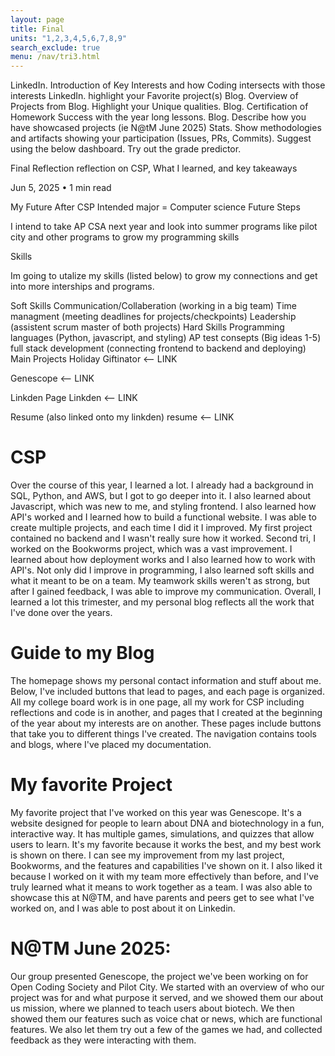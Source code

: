 ```yaml
---
layout: page
title: Final
units: "1,2,3,4,5,6,7,8,9"
search_exclude: true
menu: /nav/tri3.html
---
```



LinkedIn. Introduction of Key Interests and how Coding intersects with those interests
LinkedIn. highlight your Favorite project(s)
Blog. Overview of Projects from Blog. Highlight your Unique qualities.
Blog. Certification of  Homework Success with the year long lessons.
Blog. Describe how you have showcased projects (ie N@tM June 2025)
Stats. Show methodologies and artifacts showing your participation (Issues, PRs, Commits).  Suggest using the below dashboard.
Try out the grade predictor.

Final Reflection
reflection on CSP, What I learned, and key takeaways

Jun 5, 2025 • 1 min read

My Future After CSP
Intended major = Computer science
Future Steps

I intend to take AP CSA next year and look into summer programs like pilot city and other programs to grow my programming skills

Skills

Im going to utalize my skills (listed below) to grow my connections and get into more interships and programs.

Soft Skills
Communication/Collaberation (working in a big team)
Time managment (meeting deadlines for projects/checkpoints)
Leadership (assistent scrum master of both projects)
Hard Skills
Programming languages (Python, javascript, and styling)
AP test consepts (Big ideas 1-5)
full stack development (connecting frontend to backend and deploying)
Main Projects
Holiday Giftinator <– LINK

Genescope <– LINK

Linkden Page
Linkden <– LINK

Resume (also linked onto my linkden)
resume <– LINK


# CSP
Over the course of this year, I learned a lot. I already had a background in SQL, Python, and AWS, but I got to go deeper into it. I also learned about Javascript, which was new to me, and styling frontend. I also learned how API's worked and I learned how to build a functional website. I was able to create multiple projects, and each time I did it I improved. My first project contained no backend and I wasn't really sure how it worked. Second tri, I worked on the Bookworms project, which was a vast improvement. I learned about how deployment works and I also learned how to work with API's. Not only did I improve in programming, I also learned soft skills and what it meant to be on a team. My teamwork skills weren't as strong, but after I gained feedback, I was able to improve my communication. Overall, I learned a lot this trimester, and my personal blog reflects all the work that I've done over the years.
# Guide to my Blog
The homepage shows my personal contact information and stuff about me. Below, I've included buttons that lead to pages, and each page is organized. All my college board work is in one page, all my work for CSP including reflections and code is in another, and pages that I created at the beginning of the year about my interests are on another. These pages include buttons that take you to different things I've created. The navigation contains tools and blogs, where I've placed my documentation.
# My favorite Project
My favorite project that I've worked on this year was Genescope. It's a website designed for people to learn about DNA and biotechnology in a fun, interactive way. It has multiple games, simulations, and quizzes that allow users to learn. It's my favorite because it works the best, and my best work is shown on there. I can see my improvement from my last project, Bookworms, and the features and capabilities I've shown on it. I also liked it because I worked on it with my team more effectively than before, and I've truly learned what it means to work together as a team. I was also able to showcase this at N@TM, and have parents and peers get to see what I've worked on, and I was able to post about it on Linkedin.
# N@TM June 2025:
Our group presented Genescope, the project we've been working on for Open Coding Society and Pilot City. We started with an overview of who our project was for and what purpose it served, and we showed them our about us mission, where we planned to teach users about biotech. We then showed them our features such as voice chat or news, which are functional features. We also let them try out a few of the games we had, and collected feedback as they were interacting with them.